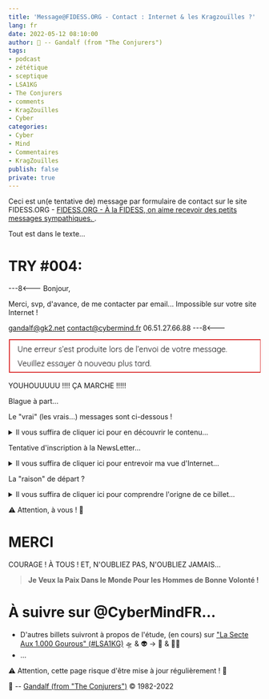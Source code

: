 ```yaml
---
title: 'Message@FIDESS.ORG - Contact : Internet & les Kragzouïlles ?'
lang: fr
date: 2022-05-12 08:10:00
author: 🧙 -- Gandalf (from "The Conjurers")
tags:
- podcast
- zététique
- sceptique
- LSA1KG
- The Conjurers
- comments
- KragZouïlles
- Cyber
categories:
- Cyber
- Mind
- Commentaires
- KragZouïlles
publish: false
private: true
---
```


Ceci est un(e tentative de) message par formulaire de contact sur le site FIDESS.ORG - [FIDESS.ORG - À la FIDESS, on aime recevoir des petits messages sympathiques. ](https://fidess.org/contact/).

Tout est dans le texte...

<!-- more -->

# TRY #004:
---8<---
Bonjour,

Merci, svp, d'avance, de me contacter par email...
Impossible sur votre site Internet !

gandalf@gk2.net
contact@cybermind.fr
06.51.27.66.88
---8<---

<img src="/uploads/images/COMMENTS/SEND-KO.png">

YOUHOUUUUU !!!!
ÇA MARCHE !!!!!

Blague à part...

Le "vrai" (les vrais...) messages sont ci-dessous !

<details>
  <summary>Il vous suffira de cliquer ici pour en découvrir le contenu...</summary>

Bonjour (à nouveau),

J'ai donc descativé toutes mes protections anti traçage et anti publicités.
Elles sont nombreuses, à la fois par ma passerelle Internet de sécurisation et sur mon navigateur Internet.

Je crois qu'il y a vraiment beaucoup à dire sur  ce simple sujet, d'où ma première tentative de prise de contact (et non message, un message Internet est une protocole simple et efficace, pas un formulaire buggé, cela se nomme email...)
Vous avez dans vos dernières vidéos et grâce aux REC fait de nombreuses suggestions et constats d'échecs à possiblement améliorer !
Attention à la direction technique de ce site Internet...

L'urgence, l'état d'urgence dans lequel se trouve notre société avec les dérives et les complotismes de tout hors est une opportunité à saisir pour réellement émanciper les populations si sujette à l'asservissement...
Je ne fait pas de jugement ici, ni de critique au sens commun, mais bien un partage de mon expérience, de mon ressenti et de mon jugement tout personnelle, qui sont bien à même de par leur originalité de contribuer...
Le temps passé à formuler par des mots doit être respecter et la remise en question de la lecture doit être possible...
C'est un sujet de sens même de la communication par les réseaux...

Je garde la suite pour des échanges plus humains et directes !
Je ne sais pas si ce message partira ou aboutira, car un formulaire JS est particulièrement buggé...
Le simple contrôle des caractères accentués qui sont et forment partie de mon non peuvent simplement casser ce lien !

BREF !!!

Je recopie mon "message" précédent...
---8<---
Bonjour,

J'ai rempli hier soir un formulaire GoogleForms (dommage pour les données personnelles...!) et j'espérais recevoir une copie de mes données saisies par email...
J'ai renseigné ce formulaire avec des données et des informations particulièrement personnelle et je veux les réutiliser !

Pouvez-vous, svp, me faire suivre le contenu de ce formulaire ?

Je viens d'essayer ce matin d'y accéder à nouveau et il m'est impossible de le consulter...

J'aurai bien (plein) d'autres conseils à vous suggérer sur votre site internet, comme par exemple de partager une adresse email et non uniquement un formulaire de contact !

Edité:
Par exemple pour éviter ceci :
"Une erreur s’est produite lors de l’envoi de votre message. Veuillez essayer à nouveau plus tard."
<!>

Je n'ai pas compris pourquoi l'inscription à une newsletter n'aboutissait pas non plus à un lien, un formulaire, ou autre...

Mes suggestions (et critiques) ne sont qu'exprimées avec le soucis d'amélioration...

Dans l'attente de votre réponse,
Cordialement,
Gérald KERMA
https://CyberMind.FR
gandalf@gk2.net
06.51.27.66.88
---8<---

D'avance merci,
Cordialement,
Gérald KERMA
HTTPS://CYBERMIND.FR
gandalf@gk2.net
06.51.27.66.88

EDITE:
IDEM ERREUR!!!!

Une erreur s’est produite lors de l’envoi de votre message. Veuillez essayer à nouveau plus tard.

Démonstration récursive du problème proposé et déjà sous-entendu ou plutôt à l'origine de ma proposition de bénévolat...
Ou pas...

Un "complotiste" pourrait y voir un moyen de sélection des interlocuteurs et intervenants, mais il faudrait aussi qu'il soit en mode paranoïd et soupçonnent que les GAFAM sont derrière toutes publications Inetrnet...
Un "expert" détaillerait les API et autres mésusages classiques d'un développement non à but malveillants mais simplement d'une mal-intention fortuite ou par incompréhension technique...
Un "sceptique" pourrait soupçonner une possible et raisonnable prise de contrôle des participants et associations aux vues de les rendre inefficace et de tendre à leur inefficacité...
Un "humain" pourrait voir dans ces transformations des mots, dans ces commun, dans une tentative de contact, un message perdu dans une bouteille pleine de bruits et dans un monde socialement connectés plus que jamais perdu à lui même et à sa définition !

<img src="/uploads/images/COMMENTS/SEND-KO.png">

Résultat de ce "formulaire" (pas envie, pas aujourd'hui, de regarder et débugger le code de la page web) !

</details>

Tentative d'inscription à la NewsLetter...

<details>
  <summary>Il vous suffira de cliquer ici pour entrevoir ma vue d'Internet...</summary>

Avec mes outils de sécurisation et de protection de mes informations personnelles...
BREF, en mode #SECUBOX...

<img src="/uploads/images/COMMENTS/WHERE-LINK.png">

Sans contrôles (MODE TOUT NU) ni de cookies, ni de pub, ni de traceurs, ni de... sécurité !
Avec une grande confiance dans les GAFAM, les réseaux, les intermédiaires, INTERNET quoi !!!

<img src="/uploads/images/COMMENTS/NEWSLETTER.png">

Mais "ayez confiance", le lien doit proposer des CGU/CGV qui certainement vous (me) rassurerons...
Vous savez, peut-êter, ces "trucs" légaux, ces contrats tacitement validés implicitement acceptés et à posteriori non refutables mais aléatoirement modifiables et ultèrieurement invisibles...

C'est rigolo, non, comme un KragZouïlle verrait ici un **biais** ou une boucle, voir même une spirale...
Moi j'y vois l'habituelle **double contrainte** de ce monde non pas Schyzophrène, NON, mais Schyzophrènique !!!

</details>

La "raison" de départ ?

<details>
  <summary>Il vous suffira de cliquer ici pour comprendre l'origne de ce billet...</summary>

<img src="/uploads/images/COMMENTS/FORMS-KO.png">

J'espère tout bientôt vous partager ce contenu du formulaire très précisemment...

Presque trop intimiste...!?

À suivre...

</details>

⚠️ Attention, à vous ! 👀

# MERCI

COURAGE !
À TOUS !
ET, N'OUBLIEZ PAS, N'OUBLIEZ JAMAIS…

> **Je Veux la Paix Dans le Monde Pour les Hommes de Bonne Volonté !**

# À suivre sur @CyberMindFR… #

- D'autres billets suivront à propos de l'étude, (en cours) sur ["La Secte Aux 1.000 Gourous" (#LSA1KG)](https://cybermind.fr/tags/LSA1KG/) 🛸 & 👽 -> 🦄 & 🧚‍♀️
- …

⚠️ Attention, cette page risque d'être mise à jour régulièrement ! 👀

🧙 -- [Gandalf (from "The Conjurers")](mailto:Gandalf@Gk2.NET?subject=The%20Conjurers%20%3F) ©️ 1982-2022